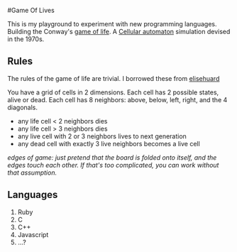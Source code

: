 #Game Of Lives

This is my playground to experiment with new programming languages. Building the Conway's [game of life](http://en.wikipedia.org/wiki/Conway's_Game_of_Life). A [Cellular automaton](http://en.wikipedia.org/wiki/Cellular_automaton) simulation devised in the 1970s. 

## Rules

The rules of the game of life are trivial. I borrowed these from [elisehuard](https://github.com/elisehuard/game_of_life)

You have a grid of cells in 2 dimensions. Each cell has 2 possible states, alive or dead. Each cell has 8 neighbors: above, below, left, right, and the 4 diagonals.

* any life cell < 2 neighbors dies
* any life cell > 3 neighbors dies
* any live cell with 2 or 3 neighbors lives to next generation
* any dead cell with exactly 3 live neighbors becomes a live cell

_edges of game: just pretend that the board is folded onto itself, and the edges touch each other. If that's too complicated, you can work without that assumption._

## Languages

1. Ruby
2. C
3. C++
4. Javascript
5. ...?